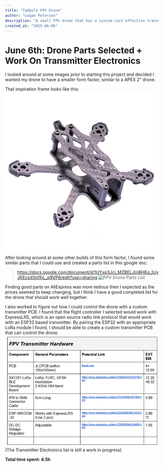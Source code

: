 ```yaml
---
title: "Tadpole FPV Drone"
author: "Logan Peterson"
description: "A small FPV drone that has a custom cost effective transmitter PCB."
created_at: "2025-06-06"
---
```


# June 6th: Drone Parts Selected + Work On Transmitter Electronics

I looked around at some images prior to starting this project and decided I wanted my drone to have a smaller form factor, similar to a APEX 2" drone.

That inspiration frame looks like this:
![APEX 2" Drone](./images/droneframeinspiration.png)

After looking around at some other builds of this form factor, I found some similar parts that I could use and created a parts list in this google doc:
> https://docs.google.com/document/d/1UYxp3Jcj_MZBELJUi8HEg_IUyJKEcsd3nflhL_p9VP8/edit?usp=sharing
![FPV Drone Parts List](./images/FPVDronePartsList01.png)

Finding good parts on AliExpress was more tedious then I expected as the prices seemed to keep changing, but I think I have a good completed list for the drone that should work well together.

I also worked to figure out how I could control the drone with a custom transmitter PCB.
I found that the flight controller I selected would work with ExpressLRS, which is an open source radio link protocol that would work with an ESP32 based transmitter. By pairing the ESP32 with an appropriate LoRa module I found, I should be able to create a custom transmitter PCB that can control the drone.
![FPV Transmitter Hardware Table (WIP)](./images/FPVTransmitterHardwareTable01.png)
(The Transmitter Electronics list is still a work in progress)

**Total time spent: 4.5h**

